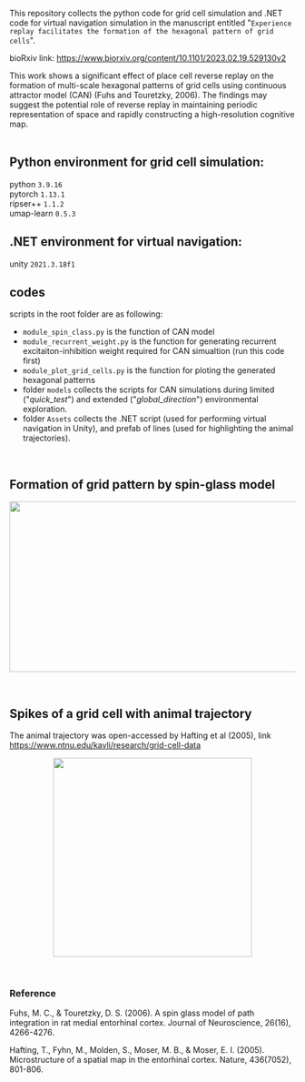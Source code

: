This repository collects the python code for grid cell simulation and .NET code for virtual navigation simulation in the manuscript entitled "`Experience replay facilitates the formation of the hexagonal pattern of grid cells`". <br />

bioRxiv link: https://www.biorxiv.org/content/10.1101/2023.02.19.529130v2 <br />

This work shows a significant effect of place cell reverse replay on the formation of multi-scale hexagonal patterns of grid cells using continuous attractor model (CAN) (Fuhs and Touretzky, 2006). The findings may suggest the potential role of reverse replay in maintaining  periodic representation of space and rapidly constructing a high-resolution cognitive map. <br /><br />

## Python environment for grid cell simulation: <br />
python `3.9.16` <br />
pytorch `1.13.1` <br />
ripser++ `1.1.2` <br />
umap-learn `0.5.3` <br />

## .NET environment for virtual navigation: <br />
unity `2021.3.18f1` 

## codes <br />
scripts in the root folder are as following:
<br />
- `module_spin_class.py` is the function of CAN model<br />
- `module_recurrent_weight.py` is the function for generating recurrent excitaiton-inhibition weight required for CAN simualtion (run this code first) <br />
- `module_plot_grid_cells.py` is the function for ploting the generated hexagonal patterns<br />
- folder `models` collects the scripts for CAN simulations during limited ("*quick_test*") and extended ("*global_direction*") environmental exploration.<br />
- folder `Assets` collects the .NET script (used for performing virtual navigation in Unity), and prefab of lines (used for highlighting the animal trajectories).
  
<br />

## Formation of grid pattern by spin-glass model <br />
<p align="center">
  <img src="https://github.com/ZHANGneuro/Hippocampal-replay-facilitates-the-formation-of-entorhinal-grid-cells/blob/main/video_1_grid_pattern_git.gif" width="700" height="300" loop=infinite/>
</p>

<br />

## Spikes of a grid cell with animal trajectory <br />
The animal trajectory was open-accessed by Hafting et al (2005), link https://www.ntnu.edu/kavli/research/grid-cell-data <br />

<p align="center">
  <img src="https://github.com/ZHANGneuro/Hippocampal-replay-facilitates-the-formation-of-entorhinal-grid-cells/blob/main/video_2_firing_rate_git.gif" width="350" height="350" loop=infinite/>
</p>
<br />

### Reference <br />
Fuhs, M. C., & Touretzky, D. S. (2006). A spin glass model of path integration in rat medial entorhinal cortex. Journal of Neuroscience, 26(16), 4266-4276.

Hafting, T., Fyhn, M., Molden, S., Moser, M. B., & Moser, E. I. (2005). Microstructure of a spatial map in the entorhinal cortex. Nature, 436(7052), 801-806.<br />
